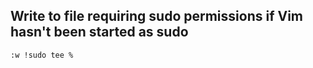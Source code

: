 ## Write to file requiring sudo permissions if Vim hasn't been started as sudo
```bash
:w !sudo tee %
```
